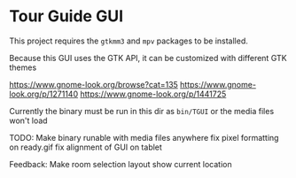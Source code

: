 # Tour Guide GUI

This project requires the `gtkmm3` and `mpv` packages to be installed.

Because this GUI uses the GTK API, it can be customized with different GTK themes

https://www.gnome-look.org/browse?cat=135
https://www.gnome-look.org/p/1271140
https://www.gnome-look.org/p/1441725


Currently the binary must be run in this dir as `bin/TGUI` or the media files won't load

TODO:
	Make binary runable with media files anywhere
	fix pixel formatting on ready.gif
	fix alignment of GUI on tablet

Feedback: Make room selection layout show current location
